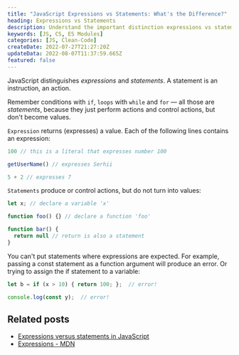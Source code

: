 ```yaml
---
title: "JavaScript Expressions vs Statements: What's the Difference?"
heading: Expressions vs Statements
description: Understand the important distinction expressions vs statements in JavaScript
keywords: [JS, CS, ES Modules]
categories: [JS, Clean-Code]
createDate: 2022-07-27T21:27:20Z
updateData: 2022-08-07T11:37:59.665Z
featured: false
---
```


JavaScript distinguishes _expressions_ and _statements_. A statement is an instruction, an action.

Remember conditions with `if`, `loops` with `while` and `for` — all those are _statements_, because they just perform
actions and control actions, but don't become values.

`Expression` returns (expresses) a value. Each of the following lines contains an expression:

```js
100 // this is a literal that expresses number 100

getUserName() // expresses Serhii

5 + 2 // expresses 7
```

`Statements` produce or control actions, but do not turn into values:

```js
let x; // declare a variable 'x'

function foo() {} // declare a function 'foo'

function bar() {
  return null // return is also a statement
}
```

You can't put statements where expressions are expected. For example, passing a const statement as a function
argument will produce an error. Or trying to assign the if statement to a variable:

```js
let b = if (x > 10) { return 100; };  // error!

console.log(const y);  // error!
```

## Related posts

- [Expressions versus statements in JavaScript](https://2ality.com/2012/09/expressions-vs-statements.html)
- [Expressions - MDN](https://developer.mozilla.org/en-US/docs/Web/JavaScript/Guide/Expressions_and_Operators#expressions)
